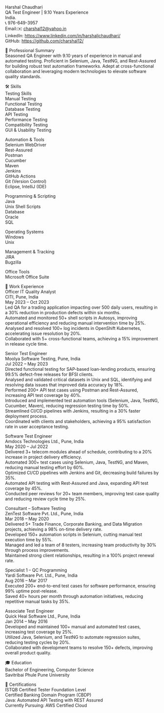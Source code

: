 Harshal Chaudhari<br>
QA Test Engineer | 9.10 Years Experience<br>
India.<br>
📞 976-649-3957<br>
Email:✉️ charshal12@yahoo.in<br>
LinkedIn: https://www.linkedin.com/in/harshaljchaudhari/<br>
GitHub: https://github.com/charshal12/<br>

📝 Professional Summary<br>
Seasoned QA Engineer with 9.10 years of experience in manual and automated testing. Proficient in Selenium, Java, TestNG, and Rest-Assured for building robust test automation frameworks. Adept at cross-functional collaboration and leveraging modern technologies to elevate software quality standards.<br>

🛠️ Skills<br>
Testing Skills<br>
Manual Testing<br>
Functional Testing<br>
Database Testing<br>
API Testing<br>
Performance Testing<br>
Compatibility Testing<br>
GUI & Usability Testing<br>

Automation & Tools<br>
Selenium WebDriver<br>
Rest-Assured<br>
Postman<br>
Cucumber<br>
Maven<br>
Jenkins<br>
GitHub Actions<br>
Git (Version Control)<br>
Eclipse, IntelliJ (IDE)<br>

Programming & Scripting<br>
Java<br>
Unix Shell Scripts<br>
Database<br>
Oracle<br>
SQL<br>

Operating Systems<br>
Windows<br>
Unix<br>

Management & Tracking<br>
JIRA<br>
Bugzilla<br>

Office Tools<br>
Microsoft Office Suite<br>

💼 Work Experience<br>
Officer IT Quality Analyst<br>
CITI, Pune, India<br>
May 2023 – Oct 2023<br>
Led QA for a trading application impacting over 500 daily users, resulting in a 30% reduction in production defects within six months.<br>
Automated and monitored 50+ shell scripts in Autosys, improving operational efficiency and reducing manual intervention time by 25%.<br>
Analysed and resolved 100+ log incidents in OpenShift Kubernetes, accelerating issue resolution by 20%.<br>
Collaborated with 5+ cross-functional teams, achieving a 15% improvement in release cycle time.<br>

Senior Test Engineer<br>
Moolya Software Testing, Pune, India<br>
Jul 2022 – May 2023<br>
Directed functional testing for SAP-based loan-lending products, ensuring 99.5% defect-free releases for BFSI clients.<br>
Analysed and validated critical datasets in Unix and SQL, identifying and resolving data issues that improved data accuracy by 18%.<br>
Performed 200+ API test cases using Postman and Rest-Assured, increasing API test coverage by 40%.<br>
Introduced and implemented test automation tools (Selenium, Java, TestNG, Cucumber, Maven), reducing regression testing time by 50%.<br>
Streamlined CI/CD pipelines with Jenkins, resulting in a 30% faster deployment process.<br>
Coordinated with clients and stakeholders, achieving a 95% satisfaction rate in user acceptance testing.<br>

Software Test Engineer<br>
Amdocs Technologies Ltd., Pune, India<br>
May 2020 – Jul 2022<br>
Delivered 3+ telecom modules ahead of schedule, contributing to a 20% increase in project delivery efficiency.<br>
Automated 300+ test cases using Selenium, Java, TestNG, and Maven, reducing manual testing effort by 60%.<br>
Optimized CI/CD pipelines with Jenkins and Git, decreasing build failures by 35%.<br>
Automated API testing with Rest-Assured and Java, expanding API test coverage by 45%.<br>
Conducted peer reviews for 20+ team members, improving test case quality and reducing review cycle time by 25%.<br>

Consultant – Software Testing<br>
ZenTest Software Pvt. Ltd., Pune, India<br>
Mar 2018 – May 2020<br>
Delivered 5+ Trade Finance, Corporate Banking, and Data Migration projects, achieving a 98% on-time delivery rate.<br>
Developed 150+ automation scripts in Selenium, cutting manual test execution time by 55%.<br>
Managed and led a team of 8 testers, increasing team productivity by 30% through process improvements.<br>
Maintained strong client relationships, resulting in a 100% project renewal rate.<br>

Specialist 1 – QC Programming<br>
Yardi Software Pvt. Ltd., Pune, India<br>
Aug 2016 – Mar 2017<br>
Executed 200+ end-to-end test cases for software performance, ensuring 99% uptime post-release.<br>
Saved 40+ hours per month through automation initiatives, reducing repetitive manual tasks by 35%.<br>

Associate Test Engineer<br>
Quick Heal Software Ltd., Pune, India<br>
Jan 2014 – May 2016<br>
Developed and maintained 100+ manual and automated test cases, increasing test coverage by 25%.<br>
Utilized Java, Selenium, and TestNG to automate regression suites, reducing testing cycles by 20%.<br>
Collaborated with development teams to resolve 150+ defects, improving overall product quality.<br>

🎓 Education<br>
Bachelor of Engineering, Computer Science<br>
Savitribai Phule Pune University<br>

📜 Certifications<br>
ISTQB Certified Tester Foundation Level<br>
Certified Banking Domain Program (CBDP)<br>
Java: Automated API Testing with REST Assured<br>
Currently Pursuing: AWS Certified Cloud<br>
